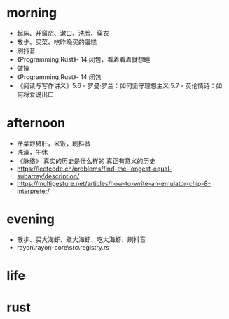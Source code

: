 # morning
* 起床、开窗帘、漱口、洗脸、穿衣
* 散步、买菜、吃昨晚买的蛋糕
* 刷抖音
* 《Programming Rust》- 14 闭包，看着看着就想睡
* 做操
* 《Programming Rust》- 14 闭包
* 《阅读与写作讲义》5.6 - 罗曼·罗兰：如何坚守理想主义
                   5.7 - 英伦情诗：如何将爱说出口
# afternoon
* 芹菜炒猪肝，米饭，刷抖音
* 洗澡，午休
* 《脉络》 真实的历史是什么样的
           真正有意义的历史
* https://leetcode.cn/problems/find-the-longest-equal-subarray/description/
* https://multigesture.net/articles/how-to-write-an-emulator-chip-8-interpreter/
# evening
* 散步、买大海虾、煮大海虾、吃大海虾、刷抖音
* rayon\rayon-core\src\registry.rs
# life

# rust
